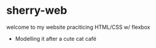# sherry-web
welcome to my website praciticing HTML/CSS w/ flexbox 
- Modelling it after a cute cat café 